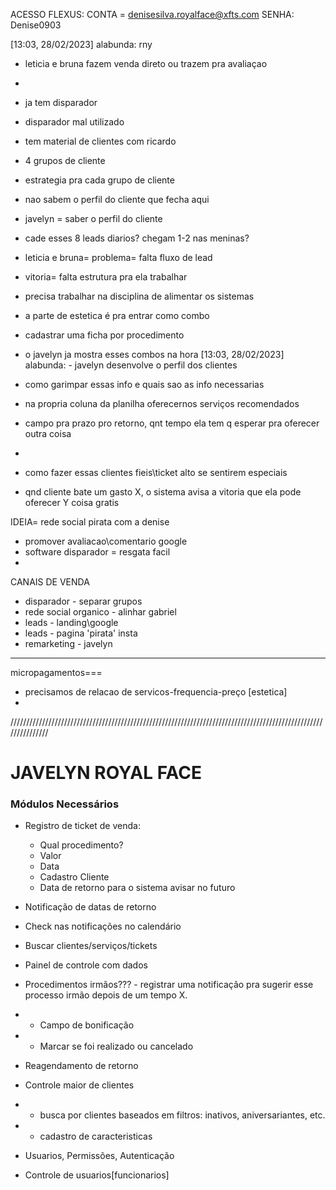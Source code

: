 ACESSO FLEXUS:
CONTA = denisesilva.royalface@xfts.com
SENHA: Denise0903

[13:03, 28/02/2023] alabunda: rny

- leticia e bruna fazem venda direto ou trazem pra avaliaçao
-

- ja tem disparador
- disparador mal utilizado
- tem material de clientes com ricardo
- 4 grupos de cliente
- estrategia pra cada grupo de cliente
- nao sabem o perfil do cliente que fecha aqui
- javelyn = saber o perfil do cliente
- cade esses 8 leads diarios? chegam 1-2 nas meninas?

- leticia e bruna= problema= falta fluxo de lead
- vitoria= falta estrutura pra ela trabalhar
- precisa trabalhar na disciplina de alimentar os sistemas

- a parte de estetica é pra entrar como combo
- cadastrar uma ficha por procedimento
- o javelyn ja mostra esses combos na hora
  [13:03, 28/02/2023] alabunda: - javelyn desenvolve o perfil dos clientes
- como garimpar essas info e quais sao as info necessarias
- na propria coluna da planilha oferecernos serviços recomendados
- campo pra prazo pro retorno, qnt tempo ela tem q esperar pra oferecer outra coisa
-
- como fazer essas clientes fieis\ticket alto se sentirem especiais
- qnd cliente bate um gasto X, o sistema avisa a vitoria que ela pode oferecer Y coisa gratis

IDEIA= rede social pirata com a denise

- promover avaliacao\comentario google
- software disparador = resgata facil
-

CANAIS DE VENDA

- disparador - separar grupos
- rede social organico - alinhar gabriel
- leads - landing\google
- leads - pagina 'pirata' insta
- remarketing - javelyn

---

micropagamentos===

- precisamos de relacao de servicos-frequencia-preço [estetica]
-

///////////////////////////////////////////////////////////////////////////////////////////////////////////////

# JAVELYN ROYAL FACE

### Módulos Necessários

- Registro de ticket de venda:

  - Qual procedimento?
  - Valor
  - Data
  - Cadastro Cliente
  - Data de retorno para o sistema avisar no futuro

- Notificação de datas de retorno
- Check nas notificações no calendário
- Buscar clientes/serviços/tickets
- Painel de controle com dados
- Procedimentos irmãos??? - registrar uma notificação pra sugerir esse processo irmão depois de um tempo X.
- - Campo de bonificação
- - Marcar se foi realizado ou cancelado
- Reagendamento de retorno
- Controle maior de clientes
- - busca por clientes baseados em filtros: inativos, aniversariantes, etc.
- - cadastro de caracteristicas
- Usuarios, Permissões, Autenticação
- Controle de usuarios[funcionarios]
